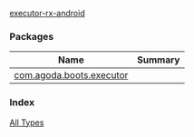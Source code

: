 [executor-rx-android](./index.md)

### Packages

| Name | Summary |
|---|---|
| [com.agoda.boots.executor](com.agoda.boots.executor/index.md) |  |

### Index

[All Types](alltypes/index.md)